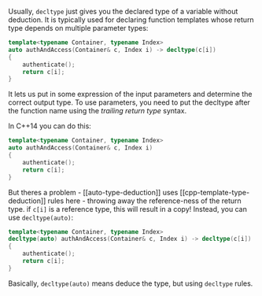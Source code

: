 Usually, `decltype` just gives you the declared type of a variable without deduction. It is typically used for declaring function templates whose return type depends on multiple parameter types:
```c++
template<typename Container, typename Index>
auto authAndAccess(Container& c, Index i) -> decltype(c[i])
{
	authenticate();
	return c[i];
}
```
It lets us put in some expression of the input parameters and determine the correct output type. To use parameters, you need to put the decltype after the function name using the *trailing return type* syntax.

In C++14 you can do this:
```C++
template<typename Container, typename Index>
auto authAndAccess(Container& c, Index i)
{
	authenticate();
	return c[i];
}
```
But theres a problem - [[auto-type-deduction]] uses [[cpp-template-type-deduction]] rules here - throwing away the reference-ness of the return type. if `c[i]` is a reference type, this will result in a copy! Instead, you can use `decltype(auto)`:

```c++
template<typename Container, typename Index>
decltype(auto) authAndAccess(Container& c, Index i) -> decltype(c[i])
{
	authenticate();
	return c[i];
}
```

Basically, `decltype(auto)` means deduce the type, but using `decltype` rules.